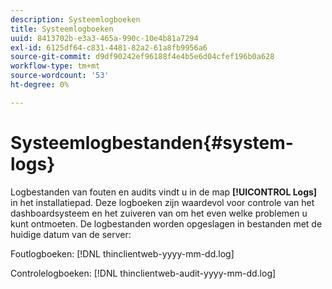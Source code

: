 ```yaml
---
description: Systeemlogboeken
title: Systeemlogboeken
uuid: 8413702b-e3a3-465a-990c-10e4b81a7294
exl-id: 6125df64-c831-4481-82a2-61a8fb9956a6
source-git-commit: d9df90242ef96188f4e4b5e6d04cfef196b0a628
workflow-type: tm+mt
source-wordcount: '53'
ht-degree: 0%

---
```


# Systeemlogbestanden{#system-logs}

Logbestanden van fouten en audits vindt u in de map **[!UICONTROL Logs]** in het installatiepad. Deze logboeken zijn waardevol voor controle van het dashboardsysteem en het zuiveren van om het even welke problemen u kunt ontmoeten. De logbestanden worden opgeslagen in bestanden met de huidige datum van de server:

Foutlogboeken: [!DNL thinclientweb-yyyy-mm-dd.log]

Controlelogboeken: [!DNL thinclientweb-audit-yyyy-mm-dd.log]
